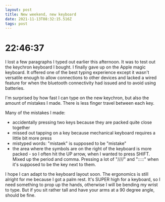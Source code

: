 ```yaml
---
layout: post
title: New weekend, new keyboard
date: 2021-11-13T08:32:15.516Z
tags: post
---
```


# 22:46:37

I lost a few paragraphs I typed out earlier this afternoon. It was to test out the keychron keyboard I bought.
I finally gave up on the Apple magic keyboard. It offered one of the best typing experience except it wasn't versatile enough to allow connections to other devices and lacked a wired feature for when the bluetooth connectivity had issued and to avoid using batteries.

I'm surprised by how fast I can type on the new keychron, but also the amount of mistakes I made. There is less finger travel between each key.

Many of the mistakes I made:

- accidentally pressing two keys because they are packed quite close together
- missed out tapping on a key because mechanical keyboard requires a little bit more press
- mistyped words: "mistaek" is supposed to be "mistake"
- the area where the symbols are on the right of the keyboard is more packed - so I often hit the UP arrow, when I wanted to press SHIFT. Mixed up the period and comma. Pressing a lot of "////" and ":::::" when it's supposed to be the key next to them.

I hope I can adapt to the keyboard layout soon. The ergonomics is still alright for me because I got a palm rest. It's SUPER high for a keyboard, so I need something to prop up the hands, otherwise I will be bending my wrist to type. But if you sit rather tall and have your arms at a 90 degree angle, should be fine.

